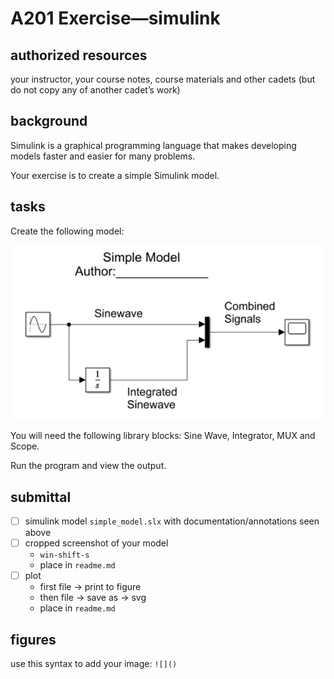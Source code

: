 # A201 Exercise—simulink

## authorized resources

 your instructor, your course notes, course materials and other cadets (but do not copy any of another cadet’s work)

## background

Simulink is a graphical programming language that makes developing models faster and easier for many problems. 

Your exercise is to create a simple Simulink model.

## tasks

Create the following model: 

![image-20231209113502456](sources/image-20231209113502456.png)

You will need the following library blocks: Sine Wave, Integrator, MUX and Scope.

Run the program and view the output.

## submittal

- [ ] simulink model `simple_model.slx` with documentation/annotations seen above
- [ ] cropped screenshot of your model
  - `win-shift-s`
  - place in `readme.md`
- [ ] plot
  - first file -> print to figure
  - then file -> save as -> svg
  - place in `readme.md`

## figures

use this syntax to add your image: `![]()`

